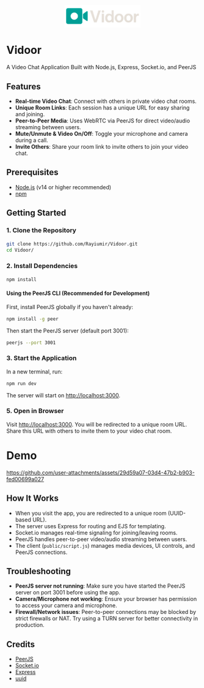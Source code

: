 <p align="center">
    <picture>
        <img alt="TaskSquad Logo" src="./logo/vidoor.png" style="width: 200px;">
    </picture>
</p>

# Vidoor

A Video Chat Application Built with Node.js, Express, Socket.io, and PeerJS

## Features

- **Real-time Video Chat**: Connect with others in private video chat rooms.
- **Unique Room Links**: Each session has a unique URL for easy sharing and joining.
- **Peer-to-Peer Media**: Uses WebRTC via PeerJS for direct video/audio streaming between users.
- **Mute/Unmute & Video On/Off**: Toggle your microphone and camera during a call.
- **Invite Others**: Share your room link to invite others to join your video chat.

## Prerequisites

- [Node.js](https://nodejs.org/) (v14 or higher recommended)
- [npm](https://www.npmjs.com/)

## Getting Started

### 1. Clone the Repository

```bash
git clone https://github.com/Rayiumir/Vidoor.git
cd Vidoor/
```

### 2. Install Dependencies

```bash
npm install
```

#### Using the PeerJS CLI (Recommended for Development)

First, install PeerJS globally if you haven't already:

```bash
npm install -g peer
```

Then start the PeerJS server (default port 3001):

```bash
peerjs --port 3001
```

### 3. Start the Application

In a new terminal, run:

```bash
npm run dev
```

The server will start on [http://localhost:3000](http://localhost:3000).

### 5. Open in Browser

Visit [http://localhost:3000](http://localhost:3000). You will be redirected to a unique room URL. Share this URL with others to invite them to your video chat room.

# Demo

https://github.com/user-attachments/assets/29d59a07-03d4-47b2-b903-fed00699a027

## How It Works

- When you visit the app, you are redirected to a unique room (UUID-based URL).
- The server uses Express for routing and EJS for templating.
- Socket.io manages real-time signaling for joining/leaving rooms.
- PeerJS handles peer-to-peer video/audio streaming between users.
- The client (`public/script.js`) manages media devices, UI controls, and PeerJS connections.

## Troubleshooting

- **PeerJS server not running**: Make sure you have started the PeerJS server on port 3001 before using the app.
- **Camera/Microphone not working**: Ensure your browser has permission to access your camera and microphone.
- **Firewall/Network issues**: Peer-to-peer connections may be blocked by strict firewalls or NAT. Try using a TURN server for better connectivity in production.

## Credits

- [PeerJS](https://peerjs.com/)
- [Socket.io](https://socket.io/)
- [Express](https://expressjs.com/)
- [uuid](https://www.npmjs.com/package/uuid)
